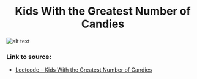 <h1 align="center">Kids With the Greatest Number of Candies</h1>

![alt text](https://images2.imgbox.com/33/f0/twch07gy_o.png?raw=true)


### Link to source: 
- <a href="https://leetcode.com/problems/kids-with-the-greatest-number-of-candies/">Leetcode - Kids With the Greatest Number of Candies</a>

